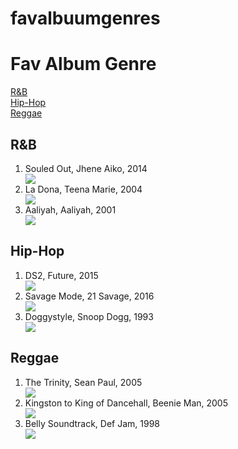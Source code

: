 # favalbuumgenres
<html> 
  <head> 
    <title>Mariah's Favs</title> 
    </head>
      <body> 
        <h1 id="top">Fav Album Genre</h2>
        <a href="#R&B">R&B</a><br/>
        <a href="#Hip-Hop">Hip-Hop</a><br/>
        <a href="#reggae">Reggae</a><br/>
  </body>
</html> 
<h2 id="R&B">R&B</h2>
<ol>
<li>Souled Out, Jhene Aiko, 2014</li>
  <img src="https://upload.wikimedia.org/wikipedia/en/b/b4/Jheneaiko_souledout.png"/>
  <li>La Dona, Teena Marie, 2004</li>
  <img src="http://images.junostatic.com/full/CS2509730-02A-BIG.jpg"/>
  <li>Aaliyah, Aaliyah, 2001</li>
  <img src="http://cps-static.rovicorp.com/3/JPG_500/MI0002/535/MI0002535819.jpg?partner=allrovi.com"/>
 </ol>
  <h2 id="Hip-Hop">Hip-Hop</h2>
    <ol>
      <li>DS2, Future, 2015</li> 
      <img src="https://upload.wikimedia.org/wikipedia/en/2/29/DS2_by_Future.jpg"/>
      <li>Savage Mode, 21 Savage, 2016</li>
      <img src= "http://cdn2.pitchfork.com/albums/23534/homepage_large.ae9b1153.jpg"/>
      <li>Doggystyle, Snoop Dogg, 1993</li> 
      <img src="https://upload.wikimedia.org/wikipedia/en/6/63/SnoopDoggyDoggDoggystyle.jpg"/>
    </ol>
<h2 id="reggae">Reggae</h2> 
<ol>
<li>The Trinity, Sean Paul, 2005</li> 
  <img src="https://i.ytimg.com/vi/2R71ifLaXK0/hqdefault.jpg"/>
  <li>Kingston to King of Dancehall, Beenie Man, 2005</li>
  <img src="https://images-na.ssl-images-amazon.com/images/I/61W7ZJD1TRL.jpg" />
  <li>Belly Soundtrack, Def Jam, 1998</li>
  <img src= "https://upload.wikimedia.org/wikipedia/en/d/d1/Belly_st.jpg"/>
</ol>
